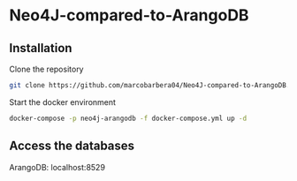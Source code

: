 # Neo4J-compared-to-ArangoDB

## Installation

Clone the repository
```bash
git clone https://github.com/marcobarbera04/Neo4J-compared-to-ArangoDB.git
```

Start the docker environment
```bash
docker-compose -p neo4j-arangodb -f docker-compose.yml up -d
```

## Access the databases

ArangoDB: localhost:8529